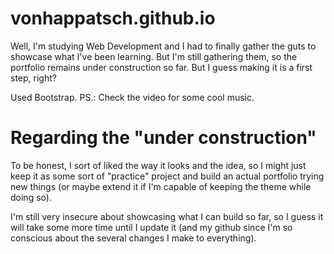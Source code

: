 # vonhappatsch.github.io

Well, I'm studying Web Development and I had to finally gather the guts to showcase what I've been learning. 
But I'm still gathering them, so the portfolio remains under construction so far. But I guess making it is a first step, right?

Used Bootstrap.
PS.: Check the video for some cool music.

# Regarding the "under construction"
To be honest, I sort of liked the way it looks and the idea, so I might just keep it as some sort of "practice" project and build an
actual portfolio trying new things (or maybe extend it if I'm capable of keeping the theme while doing so).

I'm still very insecure about showcasing what I can build so far, so I guess it will take some more time until I update it
(and my github since I'm so conscious about the several changes I make to everything).
